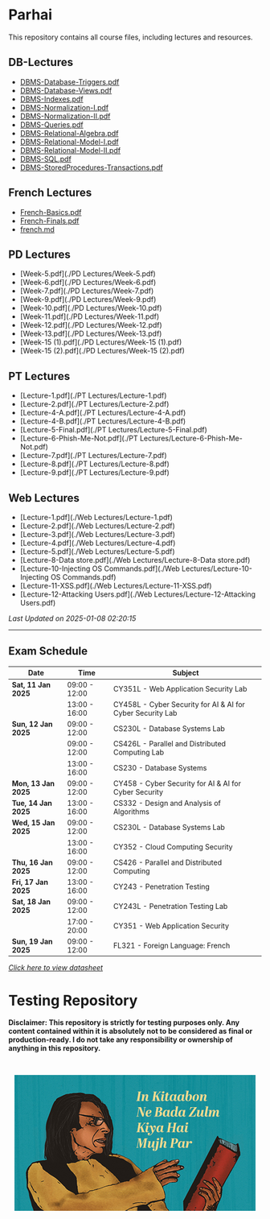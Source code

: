 # Parhai

This repository contains all course files, including lectures and resources.

## DB-Lectures

- [DBMS-Database-Triggers.pdf](./DB-Lectures/DBMS-Database-Triggers.pdf)
- [DBMS-Database-Views.pdf](./DB-Lectures/DBMS-Database-Views.pdf)
- [DBMS-Indexes.pdf](./DB-Lectures/DBMS-Indexes.pdf)
- [DBMS-Normalization-I.pdf](./DB-Lectures/DBMS-Normalization-I.pdf)
- [DBMS-Normalization-II.pdf](./DB-Lectures/DBMS-Normalization-II.pdf)
- [DBMS-Queries.pdf](./DB-Lectures/DBMS-Queries.pdf)
- [DBMS-Relational-Algebra.pdf](./DB-Lectures/DBMS-Relational-Algebra.pdf)
- [DBMS-Relational-Model-I.pdf](./DB-Lectures/DBMS-Relational-Model-I.pdf)
- [DBMS-Relational-Model-II.pdf](./DB-Lectures/DBMS-Relational-Model-II.pdf)
- [DBMS-SQL.pdf](./DB-Lectures/DBMS-SQL.pdf)
- [DBMS-StoredProcedures-Transactions.pdf](./DB-Lectures/DBMS-StoredProcedures-Transactions.pdf)

## French Lectures

- [French-Basics.pdf](./French/French-Basics.pdf)
- [French-Finals.pdf](./French/French-Finals.pdf)
- [french.md](./French/french.md)

## PD Lectures

- [Week-5.pdf](./PD Lectures/Week-5.pdf)
- [Week-6.pdf](./PD Lectures/Week-6.pdf)
- [Week-7.pdf](./PD Lectures/Week-7.pdf)
- [Week-9.pdf](./PD Lectures/Week-9.pdf)
- [Week-10.pdf](./PD Lectures/Week-10.pdf)
- [Week-11.pdf](./PD Lectures/Week-11.pdf)
- [Week-12.pdf](./PD Lectures/Week-12.pdf)
- [Week-13.pdf](./PD Lectures/Week-13.pdf)
- [Week-15 (1).pdf](./PD Lectures/Week-15 (1).pdf)
- [Week-15 (2).pdf](./PD Lectures/Week-15 (2).pdf)

## PT Lectures

- [Lecture-1.pdf](./PT Lectures/Lecture-1.pdf)
- [Lecture-2.pdf](./PT Lectures/Lecture-2.pdf)
- [Lecture-4-A.pdf](./PT Lectures/Lecture-4-A.pdf)
- [Lecture-4-B.pdf](./PT Lectures/Lecture-4-B.pdf)
- [Lecture-5-Final.pdf](./PT Lectures/Lecture-5-Final.pdf)
- [Lecture-6-Phish-Me-Not.pdf](./PT Lectures/Lecture-6-Phish-Me-Not.pdf)
- [Lecture-7.pdf](./PT Lectures/Lecture-7.pdf)
- [Lecture-8.pdf](./PT Lectures/Lecture-8.pdf)
- [Lecture-9.pdf](./PT Lectures/Lecture-9.pdf)

## Web Lectures

- [Lecture-1.pdf](./Web Lectures/Lecture-1.pdf)
- [Lecture-2.pdf](./Web Lectures/Lecture-2.pdf)
- [Lecture-3.pdf](./Web Lectures/Lecture-3.pdf)
- [Lecture-4.pdf](./Web Lectures/Lecture-4.pdf)
- [Lecture-5.pdf](./Web Lectures/Lecture-5.pdf)
- [Lecture-8-Data store.pdf](./Web Lectures/Lecture-8-Data store.pdf)
- [Lecture-10-Injecting OS Commands.pdf](./Web Lectures/Lecture-10-Injecting OS Commands.pdf)
- [Lecture-11-XSS.pdf](./Web Lectures/Lecture-11-XSS.pdf)
- [Lecture-12-Attacking Users.pdf](./Web Lectures/Lecture-12-Attacking Users.pdf)

_Last Updated on 2025-01-08 02:20:15_

---

## Exam Schedule

| **Date**             | **Time**      | **Subject**                                                |
| -------------------- | ------------- | ---------------------------------------------------------- |
| **Sat, 11 Jan 2025** | 09:00 - 12:00 | CY351L - Web Application Security Lab                      |
|                      | 13:00 - 16:00 | CY458L - Cyber Security for AI & AI for Cyber Security Lab |
| **Sun, 12 Jan 2025** | 09:00 - 12:00 | CS230L - Database Systems Lab                              |
|                      | 09:00 - 12:00 | CS426L - Parallel and Distributed Computing Lab            |
|                      | 13:00 - 16:00 | CS230 - Database Systems                                   |
| **Mon, 13 Jan 2025** | 09:00 - 12:00 | CY458 - Cyber Security for AI & AI for Cyber Security      |
| **Tue, 14 Jan 2025** | 13:00 - 16:00 | CS332 - Design and Analysis of Algorithms                  |
| **Wed, 15 Jan 2025** | 09:00 - 12:00 | CS230L - Database Systems Lab                              |
|                      | 13:00 - 16:00 | CY352 - Cloud Computing Security                           |
| **Thu, 16 Jan 2025** | 09:00 - 12:00 | CS426 - Parallel and Distributed Computing                 |
| **Fri, 17 Jan 2025** | 13:00 - 16:00 | CY243 - Penetration Testing                                |
| **Sat, 18 Jan 2025** | 09:00 - 12:00 | CY243L - Penetration Testing Lab                           |
|                      | 17:00 - 20:00 | CY351 - Web Application Security                           |
| **Sun, 19 Jan 2025** | 09:00 - 12:00 | FL321 - Foreign Language: French                           |

_[Click here to view datasheet](./date-sheet.jpg)_

# Testing Repository

**Disclaimer: This repository is strictly for testing purposes only. Any content contained within it is absolutely not to be considered as final or production-ready. I do not take any responsibility or ownership of anything in this repository.**

<br>
<p align="center">

  <img src="./jaun.png" alt="jaun">
</p>
